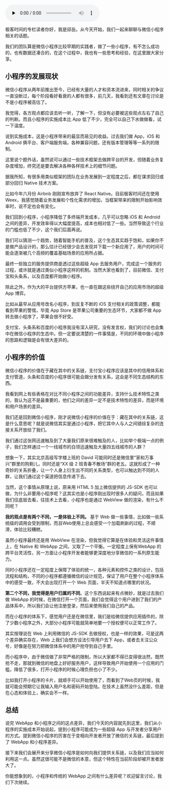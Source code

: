 <audio id="audio" title="35 | 对产品经理来说，做小程序有什么价值？" controls="" preload="none"><source id="mp3" src="https://static001.geekbang.org/resource/audio/a9/be/a9517e70c6ada82c90cb1ae3fc7a27be.mp3"></audio>

极客时间的专栏读者你好，我是邱岳。从今天开始，我们一起来聊聊与微信小程序相关的话题。

我们的团队算是微信小程序比较早期的实践者，做了一些小程序，有不怎么成功的，也有数据还凑合的，在这个过程中，我也有一些思考和经验，在这里跟大家分享。

## 小程序的发展现状

微信小程序从两年前推出至今，已经有大量的人才和资本流进来，同时相关的争议一直没断过，每个阶段看好看衰的人都有很多，前几天，我看到还有文章在讨论是不是小程序被高估了。

我觉得，各方观点都应该去听一听，了解一下，但没有必要被这些观点左右了自己的判断。而且小程序的实施成本比 App 低了不少，完全可以自己下水做做看，试一下温度。

说到实施成本，这是小程序带来的最显而易见的收益。过去我们做 App，iOS 和 Android 俩平台、客户端服务端，各种兼容问题，还有版本管理等等一系列的限制。

这里说个题外话，虽然说可以通过一些技术框架去做跨平台的开发，但随着业务复杂度增加，终究还是要去解决各种各样技术上的细节问题。

据我所知，有很多用类似框架的团队在业务发展到一定程度之后，都在谋求回归或部分回归 Native 技术方案。

比如今年六月份 Airbnb 刚刚宣布放弃了 React Native。目前极客时间还在使用 Weex，我感觉随着业务发展和个性化需求的增加，当框架带来的限制开始影响效率时，说不定也会有变化。

我们回到小程序，小程序降低了多终端开发成本，几乎可以忽略 iOS 和 Android 之间的差异，开发效率得以大幅度提高，成本也相对低了一些。当然导致这个行业的门槛也低了不少，这个我们后面再说。

我们可以猜测一个趋势，随着智能手机的普及，这个生态其实趋于饱和，如果你不是做产品设计的，那么估计已经很少会去发现并下载一个新应用了，用户的时间可能会逐渐被几个高频的覆盖基础场景的应用所占据。

最终一些独立的服务提供商是透过这些超级 App 去服务用户，完成这一个服务的过程，或许就是通过类似小程序这样的机制。当然大家也看到了，目前微信、支付宝和头条系，以及百度都开始做小程序。

除此之外，作为大的平台提供方苹果，也一直在跟这些绕开自己的应用市场的超级 App 博弈。

比如从最早从应用号改名小程序，到反复不断的 iOS 支付相关的政策调整，都能看到苹果的警惕，毕竟 App Store 是苹果公司重要的生态环节，大家都不做 App 转去做小程序了，苹果会很不好受。

支付宝、头条系和百度的小程序我没有深入研究，没有发言权，我们的讨论也会集中在微信小程序的生态中。但一定要说清楚的一件事情是，不同的环境中做小程序的思路和逻辑是会有很大差异的。

## 小程序的价值

微信小程序的价值在于藏在其中的关系链，支付宝小程序应该是其中的信用体系和支付管道，头条和百度的小程序很可能会跟分发有关系，这会是不同生态结构的东西。

我看到网上有些表格在对比不同小程序之间的功能差异，支持什么技术特性之类的，我认为这不是最重要的，他们之间的差异一定不是技术特性的差异，而是环境和用户场景的差异。

我们还是回到微信小程序，刚才说微信小程序的价值在于：藏在其中的关系链，这是什么意思呢？就是说微信其实是通过小程序，把它其中人与人之间错综复杂的连接关系开放给了我们。

我们通过这张网迅速触及到了大量我们原来很难触及的人，比如举个极端一点的例子，我们怎样通过一个一线城市的白领迅速触及大量四五线城市的人群？

想象一下，其实北京高级写字楼上班的 David 可能同时还是微信里“家和万事兴”群里的狗剩儿，同时还是“XX 级 2 班青春不散场”群的老五。这就形成了一种奇妙的关系折叠，让一个人身上衍生出不同的关系类型，也可以触达到不同的人群，让我们通过这个渠道把信息传递下去。

当然，这个事情从原理上说，原来用 HTML 5 加上微信提供的 JS-SDK 也可以做，为什么非要用小程序呢？这其实也是小程序刚出现时很多人的疑问，而且如果我们往底层去看，往技术上去看，小程序也是通过 WebView 做的渲染，有什么不同呢？

**我的观点是有两个不同，一是体验上不同。** 基于 Web 做一些事情，比如做一些系统级的调用会受到限制，而且Web使用上总会感受一个加载刷新的过程，不顺滑，体验比较糟糕。

虽然小程序最终还是用 WebView 在渲染，但我觉得它算是在体验和灵活这件事情上，在 Native 和 WebApp 之间，又取了一个平衡。一定程度上保有WebApp 的跨平台灵活性，另一方面让小程序开发者能够更深度地分享微信的一系列原生能力。

同时小程序还在一定程度上保障了体验的统一，各种元素和控件之类的设计，包括流程和结构，不同的小程序都遵循微信的设计规范，保证了用户在整个小程序体系中的感受一致，不大会出现打开一个 Web 页面，半天不知道点哪里的状况。

**第二个不同，我觉得是用户归属的不同**。这个东西说起来有点微妙，就是过去我们做 WebApp 的时候，在微信打开一个页面，我们会觉得这个用户进到了我们的产品体系中，所以我们会让他注册登录，然后来使用我们自己的产品。

而在小程序的体系下，感觉用户还是在微信里，我们是给微信提供应用插件的，除了少数小程序之外，大部分小程序可能就简单地要一个授权便可以正常工作了。

其实按理说在 Web 上利用微信的 JS-SDK 去做授权，也是一样的效果，可是这两个差异确实存在，Web 上我们会想方设法引导用户去下 App，或者去关注公众号，好像是在努力把微信体系中的用户抢夺到自己手里。

而小程序中，由于微信做了非常严格的限制，所以大家都不得已变得很淡然，既然抢不走，那就到微信的地盘上好好服务用户，这样导致用户开始使用一个应用的门槛，降低了很多，打开小程序的时候心理负担也小了不少。

比如我打开小程序的卡片，就顺手可以开始使用了，而看到了Web页的时候，我就可能会预期它让我输入用户名和密码开始登陆。在技术上虽然没什么差距，但是在心态和体验上，确实会不一样。

## 总结

说完 WebApp 和小程序之间的这点差异，我们今天的内容就先到这里，我们从小程序的实施成本开始说起，提到小程序可能成为一些超级 App 与开发者分享用户的方式。提到微信小程序的厉害在于变相向开发者开放了微信的关系链，最后提到了 WebApp 和小程序差异。

接下来我们会展开来分享微信小程序是如何向我们提供关系链，以及我们应当如何利用这一点。虽然这很可能不是微信的本意，但这个特性在当前阶段却被开发者放大了。

你能想象到的，小程序和传统的 WebApp 之间有什么差异呢？欢迎留言讨论，我们下次继续。


